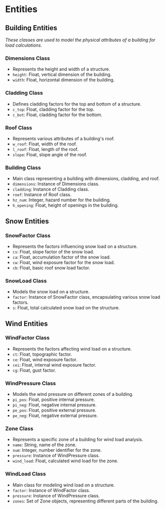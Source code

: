 # Entities
## Building Entities
_These classes are used to model the physical attributes of a building for load calculations._

### Dimensions Class
- Represents the height and width of a structure.
- `height`: Float, vertical dimension of the building.
- `width`: Float, horizontal dimension of the building.

### Cladding Class
- Defines cladding factors for the top and bottom of a structure.
- `c_top`: Float, cladding factor for the top.
- `c_bot`: Float, cladding factor for the bottom.

### Roof Class
- Represents various attributes of a building's roof.
- `w_roof`: Float, width of the roof.
- `l_roof`: Float, length of the roof.
- `slope`: Float, slope angle of the roof.

### Building Class
- Main class representing a building with dimensions, cladding, and roof.
- `dimensions`: Instance of Dimensions class.
- `cladding`: Instance of Cladding class.
- `roof`: Instance of Roof class.
- `hz_num`: Integer, hazard number for the building.
- `h_opening`: Float, height of openings in the building.

## Snow Entities

### SnowFactor Class
- Represents the factors influencing snow load on a structure.
- `cs`: Float, slope factor of the snow load.
- `ca`: Float, accumulation factor of the snow load.
- `cw`: Float, wind exposure factor for the snow load.
- `cb`: Float, basic roof snow load factor.

### SnowLoad Class
- Models the snow load on a structure.
- `factor`: Instance of SnowFactor class, encapsulating various snow load factors.
- `s`: Float, total calculated snow load on the structure.

## Wind Entities

### WindFactor Class
- Represents the factors affecting wind load on a structure.
- `ct`: Float, topographic factor.
- `ce`: Float, wind exposure factor.
- `cei`: Float, internal wind exposure factor.
- `cg`: Float, gust factor.

### WindPressure Class
- Models the wind pressure on different zones of a building.
- `pi_pos`: Float, positive internal pressure.
- `pi_neg`: Float, negative internal pressure.
- `pe_pos`: Float, positive external pressure.
- `pe_neg`: Float, negative external pressure.

### Zone Class
- Represents a specific zone of a building for wind load analysis.
- `name`: String, name of the zone.
- `num`: Integer, number identifier for the zone.
- `pressure`: Instance of WindPressure class.
- `wind_load`: Float, calculated wind load for the zone.

### WindLoad Class
- Main class for modeling wind load on a structure.
- `factor`: Instance of WindFactor class.
- `pressure`: Instance of WindPressure class.
- `zones`: Set of Zone objects, representing different parts of the building.

